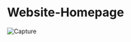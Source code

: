 # Website-Homepage
![Capture](https://github.com/anikettambe1509/Website-Homepage/assets/125437971/53b8687e-a703-4c15-b67a-bed7f11e83a2)
